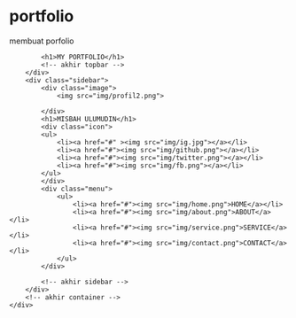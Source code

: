# portfolio
membuat porfolio
<!DOCTYPE html>
<html>
<head>
	<meta charset="utf-8">
	<meta name="viewport" content="width=device-width, initial-scale=1">
	<title>
		my portfolio
	</title>
</head>
<body>
	<div class="container">
		<div class="topbar">
			
			<h1>MY PORTFOLIO</h1>
			<!-- akhir topbar -->
		</div>
		<div class="sidebar">
			<div class="image">
				<img src="img/profil2.png">

			</div>
			<h1>MISBAH ULUMUDIN</h1>
			<div class="icon">
			<ul>
				<li><a href="#" ><img src="img/ig.jpg"></a></li>
				<li><a href="#"><img src="img/github.png"></a></li>
				<li><a href="#"><img src="img/twitter.png"></a></li>
				<li><a href="#"><img src="img/fb.png"></a></li>
			</ul>
			</div>
			<div class="menu">
				<ul>
					<li><a href="#"><img src="img/home.png">HOME</a></li>
					<li><a href="#"><img src="img/about.png">ABOUT</a></li>
					<li><a href="#"><img src="img/service.png">SERVICE</a></li>
					<li><a href="#"><img src="img/contact.png">CONTACT</a></li>
				</ul>
			</div>
			
			<!-- akhir sidebar -->
		</div>
		<!-- akhir container -->
	</div>


<link rel="stylesheet" type="text/css" href="index.css">
</body>
</html>
